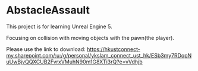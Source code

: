# AbstacleAssault
This project is for learning Unreal Engine 5. 

Focusing on collision with moving objects with the pawn(the player).

Please use the link to download: https://hkustconnect-my.sharepoint.com/:u:/g/personal/ykslam_connect_ust_hk/ESb3my7RDopNuUwBjvQQXCUB2FvrxVMuhN90m1G8XTi3rQ?e=vVdhjb
